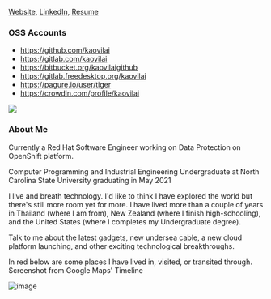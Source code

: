[Website](https://www.kaovilai.pw), [LinkedIn](https://www.linkedin.com/in/kaovilai/), [Resume](https://resume.kaovilai.pw/)

### OSS Accounts
- https://github.com/kaovilai
- https://gitlab.com/kaovilai
- https://bitbucket.org/kaovilaigithub
- https://gitlab.freedesktop.org/kaovilai
- https://pagure.io/user/tiger
- https://crowdin.com/profile/kaovilai

<!-- work tracker - red hat login required to see -->
![](https://docs.google.com/spreadsheets/d/e/2PACX-1vRc1pyUl-XI7au9V6FFgejhHfqcIXrL_q4JsrQcTuz186b84ZDEm3Sx-1Ibnj2kIqX59_V_AKyzHZjc/pubchart?oid=575696256&amp;format=image)

### About Me

Currently a Red Hat Software Engineer working on Data Protection on OpenShift platform.

Computer Programming and Industrial Engineering Undergraduate at North Carolina State University graduating in May 2021

I live and breath technology. I'd like to think I have explored the world but there's still more room yet for more. I have lived more than a couple of years in Thailand (where I am from), New Zealand (where I finish high-schooling), and the United States (where I completes my Undergraduate degree). 

Talk to me about the latest gadgets, new undersea cable, a new cloud platform launching, and other exciting technological breakthroughs.

In red below are some places I have lived in, visited, or transited through. Screenshot from Google Maps' Timeline

![image](https://user-images.githubusercontent.com/11228024/137397948-c3fd619f-f57c-4c3e-8916-482114c5f6fc.png)
